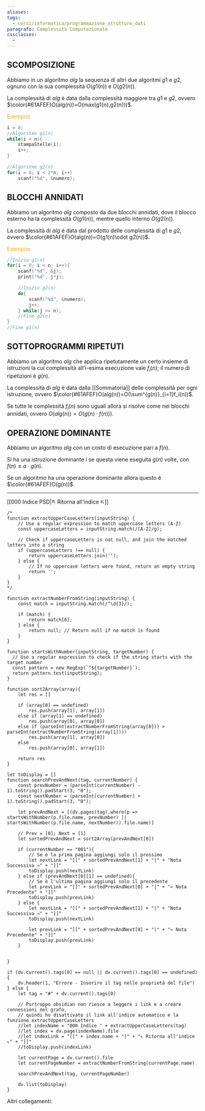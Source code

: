 ```yaml
---
aliases: 
tags:
  - corsi/informatica/programmazione_strutture_dati
paragrafo: Complessità Computazionale
cssclasses:
  - 
---
```

## SCOMPOSIZIONE
Abbiamo in un algoritmo $alg$ la sequenza di altri due algoritmi $g1$ e $g2$, ognuno con la sua complessità $O(g1(n))$ e $O(g2(n))$.

La complessità di $alg$ è data dalla complessità maggiore tra $g1$ e $g2$, ovvero $\color{#61AFEF}O(alg(n))=O(max(g1(n),g2(n)))$.

<font color="orange">Esempio</font>:
```C
i = 0;
//Algoritmo g1(n)
while(i < n){
	stampaStelle(i);
	i++;
}

//Algoritmo g2(n)
for(i = 0; i < 2*n; i++)
	scanf("%d", &numero);
```

## BLOCCHI ANNIDATI
Abbiamo un algoritmo $alg$ composto da due blocchi annidati, dove il blocco esterno ha la complessità $O(g1(n))$, mentre quello interno $O(g2(n))$.

La complessità di $alg$ è data dal prodotto delle complessità di $g1$ e $g2$, ovvero $\color{#61AFEF}O(alg(n))=O(g1(n)\cdot g2(n))$.

<font color="orange">Esempio</font>:
```C
//Inizio g1(n)
for(i = 0; i < n; i++){
	scanf("%d", &j);
	print("%d", j*j);

	//Inizio g2(n)
	do{
		scanf("%d", &numero);
		j++;	
	} while(j <= n);
	//Fine g2(n)
}
//Fine g1(n)
```

## SOTTOPROGRAMMI RIPETUTI
Abbiamo un algoritmo $alg$ che applica ripetutamente un certo insieme di istruzioni la cui complessità all'i-esima esecuzione vale $f_i(n)$; il numero di ripetizioni è $g(n)$.

La complessità di $alg$ è data dalla [[Sommatoria]] delle complessità per ogni istruzione, ovvero $\color{#61AFEF}O(alg(n))=O(\sum^{g(n)}_{i=1}f_i(n))$.

Se tutte le complessità $f_i(n)$ sono uguali allora si risolve come nei blocchi annidati, ovvero $O(alg(n)) = O(g(n)\cdot f(n)))$.

## OPERAZIONE DOMINANTE
Abbiamo un algoritmo $alg$ con un costo di esecuzione pari a $f(n)$.

Si ha una istruzione dominante $i$ se questa viene eseguita $g(n)$ volte, con $f(n)\leq a\cdot g(n)$.

Se un algoritmo ha una operazione dominante allora questo è $\color{#61AFEF}O(g(n))$.

___
[[000 Indice PSD|↖ Ritorna all'indice ↖]]

```dataviewjs
/*
function extractUpperCaseLetters(inputString) {
	// Use a regular expression to match uppercase letters (A-Z)
	const uppercaseLetters = inputString.match(/[A-Z]/g);
	
	// Check if uppercaseLetters is not null, and join the matched letters into a string
	if (uppercaseLetters !== null) {
		return uppercaseLetters.join('');
	} else {
	    // If no uppercase letters were found, return an empty string
	    return '';
	}
}
*/

function extractNumberFromString(inputString) {
	const match = inputString.match(/^\d{3}/);
	
	if (match) {
		return match[0];
	} else {
		return null; // Return null if no match is found
	}
}

function startsWithNumber(inputString, targetNumber) {
  // Use a regular expression to check if the string starts with the target number
  const pattern = new RegExp(`^${targetNumber}`);
  return pattern.test(inputString);
}

function sort2Array(array){
	let res = []
	
	if (array[0] == undefined)
		res.push(array[1], array[1])
	else if (array[1] == undefined)
		res.push(array[0], array[0])
	else if (parseInt(extractNumberFromString(array[0])) > parseInt(extractNumberFromString(array[1])))
		res.push(array[1], array[0])
	else
		res.push(array[0], array[1])
	
	return res
}

let toDisplay = []
function searchPrevAndNext(tag, currentNumber) {
	const prevNumber = (parseInt(currentNumber) - 1).toString().padStart(3, "0");
	const nextNumber = (parseInt(currentNumber) + 1).toString().padStart(3, "0");
	
	let prevAndNext = [(dv.pages(tag).where(p => startsWithNumber(p.file.name, prevNumber) || startsWithNumber(p.file.name, nextNumber)).file.name)]
	
	// Prev = [0]; Next = [1]
	let sortedPrevAndNext = sort2Array(prevAndNext[0])
	
	if (currentNumber == "001"){ 
		// Se è la prima pagina aggiungi solo il prossimo
		let nextLink = "[[" + sortedPrevAndNext[1] + "|" + "Nota Successiva →" + "]]"
		toDisplay.push(nextLink)
	} else if (prevAndNext[0][1] == undefined){
		// Se è l'ultima pagina aggiungi solo il precedente
		let prevLink = "[[" + sortedPrevAndNext[0] + "|" + "← Nota Precedente" + "]]"
		toDisplay.push(prevLink)
	} else {
		let nextLink = "[[" + sortedPrevAndNext[1] + "|" + "Nota Successiva →" + "]]"
		toDisplay.push(nextLink)
		
		let prevLink = "[[" + sortedPrevAndNext[0] + "|" + "← Nota Precedente" + "]]"
		toDisplay.push(prevLink)
	}
	
	
}

if (dv.current().tags[0] == null || dv.current().tags[0] == undefined){
	dv.header(1, "Errore - Inserire il tag nelle proprietà del file")
} else {
	let tag = "#" + dv.current().tags[0]

	// Purtroppo obsidian non riesce a leggere i link e a creare connessioni nel grafo,
	// quindi ho disattivato il link all'indice automatico e la funzione extractUpperCaseLetters
	//let indexName = "000 Indice " + extractUpperCaseLetters(tag)
	//let index = dv.page(indexName).file
	//let indexLink = "[[" + index.name + "|" + "↖ Ritorna all'indice ↖" + "]]"
	//toDisplay.push(indexLink)
	
	let currentPage = dv.current().file
	let currentPageNumber = extractNumberFromString(currentPage.name)
	
	searchPrevAndNext(tag, currentPageNumber)
	
	dv.list(toDisplay)
}
```

Altri collegamenti: 